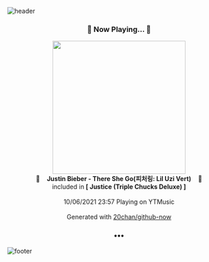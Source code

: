 ![header](https://capsule-render.vercel.app/api?type=wave&height=170&section=header&text=Hi.%20I'm%20SHIFT&fontColor=090707&fontAlignX=45&fontAlignY=65&fontSize=100)

<h3 align="center">🎵 Now Playing... 🎵</h3>
<p align="center">
  <a href="https://music.youtube.com/watch?v=Jogk8G_4btw">
    <img width="300" src="https://lh3.googleusercontent.com/-NEGt5niEIc2b1uU3-LEuJD6SgXnJ5_aqOQvamBxoLOOLBey0wVbcMagPHxYFeYz0uXOpESfyBvC2YYhIQ">
  </a>
  <br>
  🎵&nbsp&nbsp&nbsp <b>Justin Bieber - There She Go(피처링: Lil Uzi Vert)</b> &nbsp&nbsp&nbsp🎵
  <br>
  included in <b>[ Justice (Triple Chucks Deluxe) ]</b>
  
  <br />
  <br />
  10/06/2021 23:57 Playing on YTMusic
  <br />
  <br />
  Generated with <a href="https://github.com/20chan/github-now">20chan/github-now</a>
</p>

<h3 align="center">•••</h3>

![footer](https://capsule-render.vercel.app/api?type=wave&height=150&section=footer)
